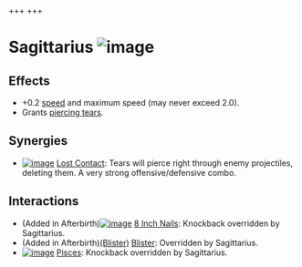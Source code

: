 +++
+++

 # Sagittarius ![image](/image/Sagittarius.png) 

Effects
---------


* +0.2 [speed](/wiki/Speed "Speed") and maximum speed (may never exceed 2.0).
* Grants [piercing tears](/wiki/Piercing_tears "Piercing tears").


Synergies
-----------


* [![image](/image/Lost_Contact.png)](/wiki/Lost_Contact "Lost Contact") [Lost Contact](/wiki/Lost_Contact "Lost Contact"): Tears will pierce right through enemy projectiles, deleting them. A very strong offensive/defensive combo.


Interactions
--------------


* (Added in Afterbirth)[![image](/image/8_Inch_Nails.png)](/wiki/8_Inch_Nails "8 Inch Nails") [8 Inch Nails](/wiki/8_Inch_Nails "8 Inch Nails"): Knockback overridden by Sagittarius.
* (Added in Afterbirth)[(Blister)](/wiki/Blister "Blister") [Blister](/wiki/Blister "Blister"): Overridden by Sagittarius.
* [![image](/image/Pisces.png)](/wiki/Pisces "Pisces") [Pisces](/wiki/Pisces "Pisces"): Knockback overridden by Sagittarius.


